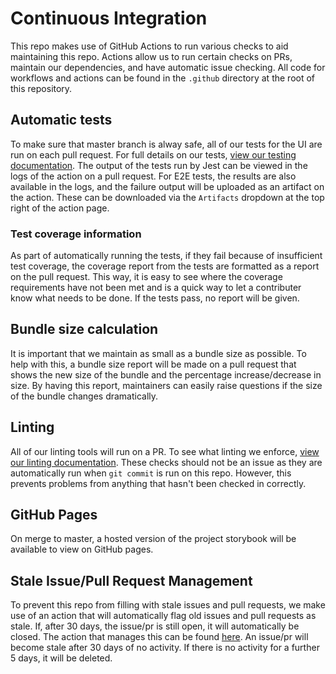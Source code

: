 # Continuous Integration

This repo makes use of GitHub Actions to run various checks to aid maintaining this repo. Actions allow us to run certain checks on PRs, maintain our dependencies, and have automatic issue checking. All code for workflows and actions can be found in the `.github` directory at the root of this repository.

## Automatic tests

To make sure that master branch is alway safe, all of our tests for the UI are run on each pull request. For full details on our tests, [view our testing documentation](./Test.md). The output of the tests run by Jest can be viewed in the logs of the action on a pull request. For E2E tests, the results are also available in the logs, and the failure output will be uploaded as an artifact on the action. These can be downloaded via the `Artifacts` dropdown at the top right of the action page.

### Test coverage information

As part of automatically running the tests, if they fail because of insufficient test coverage, the coverage report from the tests are formatted as a report on the pull request. This way, it is easy to see where the coverage requirements have not been met and is a quick way to let a contributer know what needs to be done. If the tests pass, no report will be given.

## Bundle size calculation

It is important that we maintain as small as a bundle size as possible. To help with this, a bundle size report will be made on a pull request that shows the new size of the bundle and the percentage increase/decrease in size. By having this report, maintainers can easily raise questions if the size of the bundle changes dramatically.

## Linting

All of our linting tools will run on a PR. To see what linting we enforce, [view our linting documentation](./Linting.md). These checks should not be an issue as they are automatically run when `git commit` is run on this repo. However, this prevents problems from anything that hasn't been checked in correctly.

## GitHub Pages

On merge to master, a hosted version of the project storybook will be available to view on GitHub pages.

## Stale Issue/Pull Request Management

To prevent this repo from filling with stale issues and pull requests, we make use of an action that will automatically flag old issues and pull requests as stale. If, after 30 days, the issue/pr is still open, it will automatically be closed. The action that manages this can be found [here](https://github.com/marketplace/actions/close-stale-issues). An issue/pr will become stale after 30 days of no activity. If there is no activity for a further 5 days, it will be deleted.
